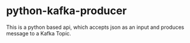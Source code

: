 # python-kafka-producer

This is a python based api, which accepts json as an input and produces message to a Kafka Topic.
